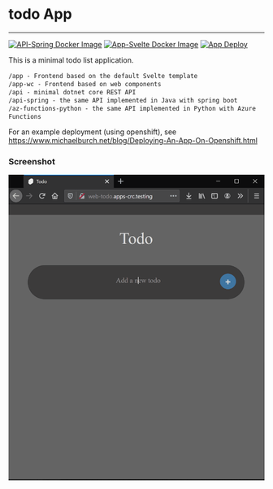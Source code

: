 # todo App
---
[![API-Spring Docker Image](https://github.com/michaelburch/todo/actions/workflows/api-spring-docker.yml/badge.svg?event=push)](https://github.com/michaelburch/todo/actions/workflows/api-spring-docker.yml) [![App-Svelte Docker Image](https://github.com/michaelburch/todo/actions/workflows/app-svelte-docker.yml/badge.svg?event=push)](https://github.com/michaelburch/todo/actions/workflows/app-svelte-docker.yml)
[![App Deploy](https://github.com/michaelburch/todo/actions/workflows/app-wc.yml/badge.svg?event=push)](https://todo.trailworks.io)

This is a minimal todo list application. 

```
/app - Frontend based on the default Svelte template
/app-wc - Frontend based on web components
/api - minimal dotnet core REST API
/api-spring - the same API implemented in Java with spring boot
/az-functions-python - the same API implemented in Python with Azure Functions
```
For an example deployment (using openshift), see https://www.michaelburch.net/blog/Deploying-An-App-On-Openshift.html

### Screenshot

![screenshot of app](/todo.gif "screenshot of app") 

